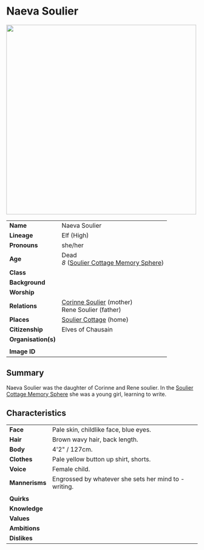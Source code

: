# Naeva Soulier

<img src="https://raw.githubusercontent.com/jesskelsall/astarus-images/main/characters/portraits/imageid.png" height="500" />

|||
| --- | --- |
| **Name** | Naeva Soulier | character.4
| **Lineage** | Elf (High) |
| **Pronouns** | she/her |
| **Age** | Dead<br>*8* ([Soulier Cottage Memory Sphere](../items/memory-spheres/soulier-cottage-memory-sphere.md)) |
| **Class** | |
| **Background** | |
| **Worship** | |
| **Relations** | [Corinne Soulier](corinne-soulier.md) (mother)<br>Rene Soulier (father) |
| **Places** | [Soulier Cottage](../places/buildings/houses/soulier-cottage.md) (home) |
| **Citizenship** | Elves of Chausain |
| **Organisation(s)** | |
|||
| **Image ID** | |

## Summary

Naeva Soulier was the daughter of Corinne and Rene soulier. In the [Soulier Cottage Memory Sphere](../items/memory-spheres/soulier-cottage-memory-sphere.md) she was a young girl, learning to write.

## Characteristics

| | |
| --- | --- |
| **Face** | Pale skin, childlike face, blue eyes. | characteristics.2
| **Hair** | Brown wavy hair, back length. |
| **Body** | 4'2" / 127cm. |
| **Clothes** | Pale yellow button up shirt, shorts. |
| **Voice** | Female child. |
| **Mannerisms** | Engrossed by whatever she sets her mind to - writing. |
| | |
| **Quirks** | |
| **Knowledge** | |
| **Values** | |
| **Ambitions** | |
| **Dislikes** | |
